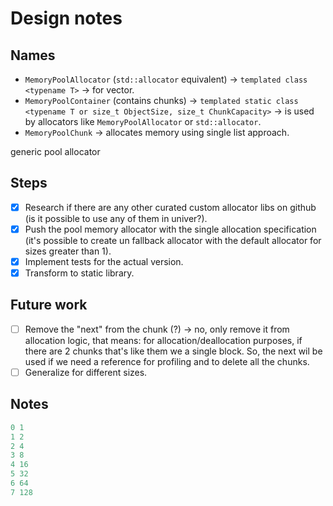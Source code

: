 # Design notes

## Names

- `MemoryPoolAllocator` (`std::allocator` equivalent) -> `templated class <typename T>` -> for vector.
- `MemoryPoolContainer` (contains chunks) -> `templated static class <typename T or size_t ObjectSize, size_t ChunkCapacity>` -> is used by allocators like `MemoryPoolAllocator` or `std::allocator`.
- `MemoryPoolChunk` -> allocates memory using single list approach.

generic pool allocator

## Steps

- [x] Research if there are any other curated custom allocator libs on github (is it possible to use any of them in univer?).
- [x] Push the pool memory allocator with the single allocation specification (it's possible to create un fallback allocator with the default allocator for sizes greater than 1).
- [x] Implement tests for the actual version.
- [x] Transform to static library.

## Future work

- [ ] Remove the "next" from the chunk (?) -> no, only remove it from allocation logic, that means: for allocation/deallocation purposes, if there are 2 chunks that's like them we a single block. So, the next wil be used if we need a reference for profiling and to delete all the chunks.
- [ ] Generalize for different sizes.

## Notes

```cpp
0 1
1 2
2 4
3 8
4 16
5 32
6 64
7 128
```
